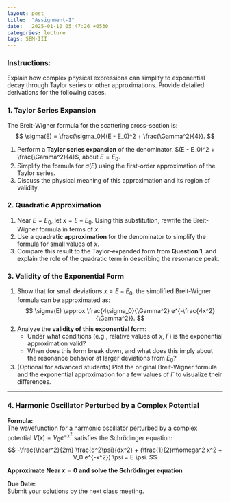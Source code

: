 ```yaml
---
layout: post
title:  "Assignment-I"
date:   2025-01-10 05:47:26 +0530
categories: lecture
tags: SEM-III
---
```



### Instructions:
Explain how complex physical expressions can simplify to exponential decay through Taylor series or other approximations. Provide detailed derivations for the following cases.


### 1. Taylor Series Expansion
The Breit-Wigner formula for the scattering cross-section is:  
$$
\sigma(E) = \frac{\sigma_0}{(E - E_0)^2 + \frac{\Gamma^2}{4}}.
$$

1. Perform a **Taylor series expansion** of the denominator, $(E - E_0)^2 + \frac{\Gamma^2}{4}$, about $E = E_0$.  
2. Simplify the formula for $\sigma(E)$ using the first-order approximation of the Taylor series.  
3. Discuss the physical meaning of this approximation and its region of validity.



### 2. Quadratic Approximation
1. Near $E = E_0$, let $x = E - E_0$. Using this substitution, rewrite the Breit-Wigner formula in terms of $x$.  
2. Use a **quadratic approximation** for the denominator to simplify the formula for small values of $x$.  
3. Compare this result to the Taylor-expanded form from **Question 1**, and explain the role of the quadratic term in describing the resonance peak.



### 3. Validity of the Exponential Form
1. Show that for small deviations $x = E - E_0$, the simplified Breit-Wigner formula can be approximated as:  
   $$
   \sigma(E) \approx \frac{4\sigma_0}{\Gamma^2} e^{-\frac{4x^2}{\Gamma^2}}.
   $$
2. Analyze the **validity of this exponential form**:
   - Under what conditions (e.g., relative values of $x$, $\Gamma$) is the exponential approximation valid?  
   - When does this form break down, and what does this imply about the resonance behavior at larger deviations from $E_0$?  
3. (Optional for advanced students) Plot the original Breit-Wigner formula and the exponential approximation for a few values of $\Gamma$ to visualize their differences.

---


### 4. Harmonic Oscillator Perturbed by a Complex Potential

**Formula:**  
The wavefunction for a harmonic oscillator perturbed by a complex potential $V(x) = V_0 e^{-x^2}$ satisfies the Schrödinger equation:  
$$
-\frac{\hbar^2}{2m} \frac{d^2\psi}{dx^2} + (\frac{1}{2}m\omega^2 x^2  + V_0 e^{-x^2}) \psi = E \psi.
$$

**Approximate Near $x = 0$ and solve the Schrödinger equation**  


**Due Date:**  
Submit your solutions by the next class meeting.
